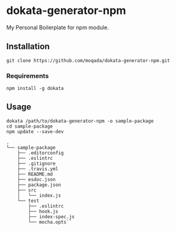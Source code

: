 # dokata-generator-npm

My Personal Boilerplate for npm module.


## Installation

```
git clone https://github.com/moqada/dokata-generator-npm.git
```


### Requirements

```
npm install -g dokata
```


## Usage

```
dokata /path/to/dokata-generator-npm -o sample-package
cd sample-package
npm update --save-dev
```


```
.
└── sample-package
    ├── .editorconfig
    ├── .eslintrc
    ├── .gitignore
    ├── .travis.yml
    ├── README.md
    ├── esdoc.json
    ├── package.json
    ├── src
    │   └── index.js
    └── test
        ├── .eslintrc
        ├── hook.js
        ├── index-spec.js
        └── mocha.opts``
```
